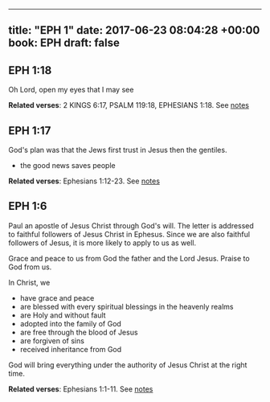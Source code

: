 
---
title: "EPH 1"
date: 2017-06-23 08:04:28 +00:00
book: EPH
draft: false
---

## EPH 1:18

Oh Lord, open my eyes that I may see

**Related verses**: 2 KINGS 6:17, PSALM 119:18, EPHESIANS 1:18. See [notes](https://my.bible.com/notes/2663794654550155438)


## EPH 1:17

God's plan was that the Jews first trust in Jesus then the gentiles.

- the good news saves people

**Related verses**: Ephesians 1:12-23. See [notes](https://my.bible.com/notes/2593583872567141113)


## EPH 1:6

Paul an apostle of Jesus Christ through God's will. The letter is addressed to faithful followers of Jesus Christ in Ephesus. Since we are also faithful followers of Jesus, it is more likely to apply to us as well.

Grace and peace to us from God the father and the Lord Jesus. Praise to God from us.

In Christ, we
- have grace and peace
- are blessed with every spiritual blessings in the heavenly realms
- are Holy and without fault
- adopted into the family of God
- are free through the blood of Jesus
- are forgiven of sins
- received inheritance from God

God will bring everything under the authority of Jesus Christ at the right time.

**Related verses**: Ephesians 1:1-11. See [notes](https://my.bible.com/notes/2593578168347255491)

